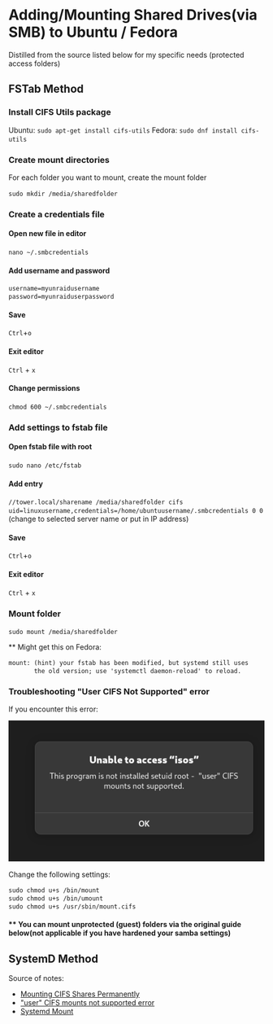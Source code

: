 # Adding/Mounting Shared Drives(via SMB) to Ubuntu / Fedora
Distilled from the source listed below for my specific needs (protected access folders)
## FSTab Method
### Install CIFS Utils package

Ubuntu: `sudo apt-get install cifs-utils`
Fedora: `sudo dnf install cifs-utils`

### Create mount directories

For each folder you want to mount, create the mount folder

`sudo mkdir /media/sharedfolder`

### Create a credentials file

#### Open new file in editor
`nano ~/.smbcredentials`

#### Add username and password
```
username=myunraidusername
password=myunraiduserpassword
```
#### Save
`Ctrl`+`o`

#### Exit editor
`Ctrl` + `x`

#### Change permissions
`chmod 600 ~/.smbcredentials`

### Add settings to fstab file

#### Open fstab file with root
`sudo nano /etc/fstab` 

#### Add entry
`//tower.local/sharename /media/sharedfolder cifs uid=linuxusername,credentials=/home/ubuntuusername/.smbcredentials 0 0`
(change to selected server name or put in IP address)

#### Save
`Ctrl`+`o`

#### Exit editor
`Ctrl` + `x`

### Mount folder
`sudo mount /media/sharedfolder`

** Might get this on Fedora:

```
mount: (hint) your fstab has been modified, but systemd still uses
       the old version; use 'systemctl daemon-reload' to reload.

```

### Troubleshooting "User CIFS Not Supported" error
If you encounter this error:
<p align="center"><img src="./images/user_cifs_not_supported_error.png" title="" alt="user_cifs_error_message"></p>

Change the following settings:

```
sudo chmod u+s /bin/mount
sudo chmod u+s /bin/umount
sudo chmod u+s /usr/sbin/mount.cifs
```


#### ** You can mount unprotected (guest) folders via the original guide below(not applicable if you have hardened your samba settings)

## SystemD Method


Source of notes: 
* [Mounting CIFS Shares Permanently](https://ubuntu.com/server/docs/how-to-mount-cifs-shares-permanently)
* ["user" CIFS mounts not supported error](https://discussion.fedoraproject.org/t/suddenly-user-cifs-mounts-not-supported/78652)
* [Systemd Mount](https://discussion.fedoraproject.org/t/suddenly-user-cifs-mounts-not-supported/78652/11)

